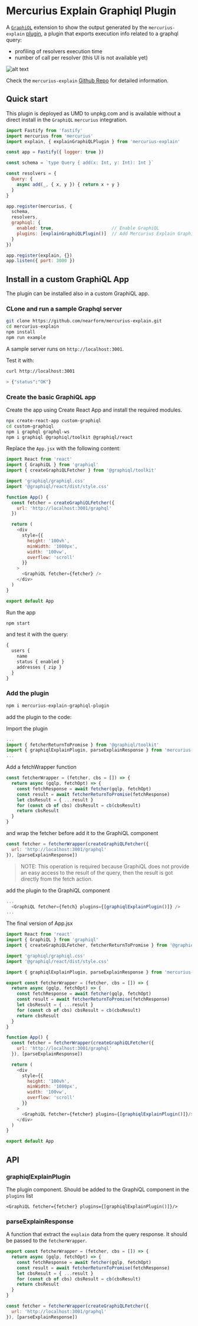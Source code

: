 # Mercurius Explain Graphiql Plugin

A [`GraphiQL`](https://github.com/graphql/graphiql) extension to show 
the output generated by the `mercurius-explain` [plugin](https://github.com/nearform/mercurius-explain), 
a plugin that exports execution info related to a graphql query:
* profiling of resolvers execution time
* number of call per resolver (this UI is not available yet)

![alt text](docs/preview.png "Title")

Check the `mercurius-explain` [Github Repo](https://github.com/nearform/mercurius-explain) for detailed information.

## Quick start

This plugin is deployed as UMD to unpkg.com and is available 
without a direct install in the `GraphiQL` `mercurius` integration. 

```javascript
import Fastify from 'fastify'
import mercurius from 'mercurius'
import explain, { explainGraphiQLPlugin } from 'mercurius-explain'

const app = Fastify({ logger: true })

const schema = `type Query { add(x: Int, y: Int): Int }`

const resolvers = {
  Query: {
    async add(_, { x, y }) { return x + y }
  }
}

app.register(mercurius, {
  schema,
  resolvers,
  graphiql: {
    enabled: true,                      // Enable GraphiQL
    plugins: [explainGraphiQLPlugin()]  // Add Mercurius Explain Graphiql Plugin
  }
})

app.register(explain, {})
app.listen({ port: 3000 })
```

## Install in a custom GraphiQL App

The plugin can be installed also in a custom GraphiQL app.

### CLone and run a sample Graphql server

```bash
git clone https://github.com/nearform/mercurius-explain.git
cd mercurius-explain
npm install
npm run example
```

A sample server runs on `http://localhost:3001`.

Test it with: 

```bash
curl http://localhost:3001

> {"status":"OK"}
```

### Create the basic GraphiQL app

Create the app using Create React App and install the required modules.

```bash
npx create-react-app custom-graphiql
cd custom-graphiql
npm i graphql graphql-ws
npm i graphiql @graphiql/toolkit @graphiql/react
```

Replace the `App.jsx` with the following content:

```javascript
import React from 'react'
import { GraphiQL } from 'graphiql'
import { createGraphiQLFetcher } from '@graphiql/toolkit'

import 'graphiql/graphiql.css'
import '@graphiql/react/dist/style.css'

function App() {
  const fetcher = createGraphiQLFetcher({
    url: 'http://localhost:3001/graphql'  
  })

  return (
    <div
      style={{
        height: '100vh',
        minWidth: '1080px',
        width: '100vw',
        overflow: 'scroll'
      }}
    >
      <GraphiQL fetcher={fetcher} />
    </div>
  )
}

export default App
```

Run the app
```bash
npm start
```

and test it with the query: 

```javascript
{
  users {
    name
    status { enabled }
    addresses { zip }
  }
}
```

### Add the plugin

```bash
npm i mercurius-explain-graphiql-plugin
```

add the plugin to the code:

Import the plugin
```javascript
...
import { fetcherReturnToPromise } from '@graphiql/toolkit'
import { graphiqlExplainPlugin, parseExplainResponse } from 'mercurius-explain-graphiql-plugin'
...

```

Add a fetchWrapper function

```javascript
const fetcherWrapper = (fetcher, cbs = []) => {
  return async (gqlp, fetchOpt) => {
    const fetchResponse = await fetcher(gqlp, fetchOpt)
    const result = await fetcherReturnToPromise(fetchResponse)
    let cbsResult = { ...result }
    for (const cb of cbs) cbsResult = cb(cbsResult)
    return cbsResult
  }
}
```

and wrap the fetcher before add it to the GraphiQL component

```javascript
const fetcher = fetcherWrapper(createGraphiQLFetcher({
  url: 'http://localhost:3001/graphql'
}), [parseExplainResponse])
```

> NOTE: This operation is required because GraphiQL does not provide an easy access to the result of the query, 
then the result is got directly from the fetch action.

add the plugin to the GraphiQL component

```javascript
...
  <GraphiQL fetcher={fetch} plugins={[graphiqlExplainPlugin()]} />
...
```

The final version of App.jsx

```javascript
import React from 'react'
import { GraphiQL } from 'graphiql'
import { createGraphiQLFetcher, fetcherReturnToPromise } from '@graphiql/toolkit'

import 'graphiql/graphiql.css'
import '@graphiql/react/dist/style.css'

import { graphiqlExplainPlugin, parseExplainResponse } from 'mercurius-explain-graphiql-plugin'

export const fetcherWrapper = (fetcher, cbs = []) => {
  return async (gqlp, fetchOpt) => {
    const fetchResponse = await fetcher(gqlp, fetchOpt)
    const result = await fetcherReturnToPromise(fetchResponse)
    let cbsResult = { ...result }
    for (const cb of cbs) cbsResult = cb(cbsResult)
    return cbsResult
  }
}

function App() {
  const fetcher = fetcherWrapper(createGraphiQLFetcher({
    url: 'http://localhost:3001/graphql'
  }), [parseExplainResponse])

  return (
    <div
      style={{
        height: '100vh',
        minWidth: '1080px',
        width: '100vw',
        overflow: 'scroll'
      }}
    >
      <GraphiQL fetcher={fetcher} plugins={[graphiqlExplainPlugin()]}/>
    </div>
  )
}

export default App
```


## API

### graphiqlExplainPlugin

The plugin component. Should be added to the GraphiQL component in the `plugins` list

```
<GraphiQL fetcher={fetcher} plugins={[graphiqlExplainPlugin()]}/>
```

### parseExplainResponse

A function that extract the `explain` data from the query response.
It should be passed to the `fetcherWrapper`.

```javascript
export const fetcherWrapper = (fetcher, cbs = []) => {
  return async (gqlp, fetchOpt) => {
    const fetchResponse = await fetcher(gqlp, fetchOpt)
    const result = await fetcherReturnToPromise(fetchResponse)
    let cbsResult = { ...result }
    for (const cb of cbs) cbsResult = cb(cbsResult)
    return cbsResult
  }
}

const fetcher = fetcherWrapper(createGraphiQLFetcher({
  url: 'http://localhost:3001/graphql'
}), [parseExplainResponse])
```

